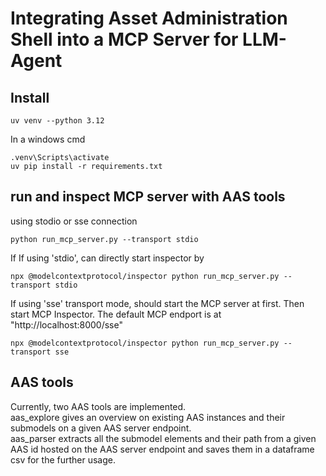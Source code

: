 # Integrating Asset Administration Shell into a MCP Server for LLM-Agent



## Install

```
uv venv --python 3.12
```
In a windows cmd 
``` 
.venv\Scripts\activate 
uv pip install -r requirements.txt
```

## run and inspect MCP server with AAS tools

using stodio or sse connection  
```
python run_mcp_server.py --transport stdio
```
If If using 'stdio', can directly start inspector by
```
npx @modelcontextprotocol/inspector python run_mcp_server.py --transport stdio
```
If using 'sse' transport mode, should start the MCP server at first. Then start MCP Inspector. The default MCP endport is at "http://localhost:8000/sse"
```
npx @modelcontextprotocol/inspector python run_mcp_server.py --transport sse
```
## AAS tools
Currently, two AAS tools are implemented.  
aas_explore gives an overview on existing AAS instances and their submodels on a given AAS server endpoint.  
aas_parser extracts all the submodel elements and their path from a given AAS id hosted on the AAS server endpoint and saves them in a dataframe csv for the further usage.
